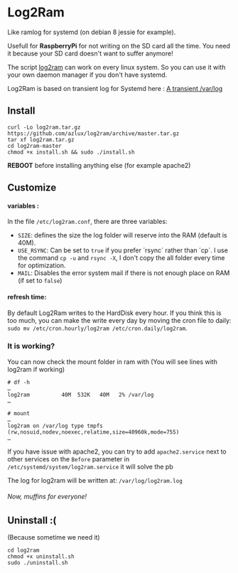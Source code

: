 # Log2Ram
Like ramlog for systemd (on debian 8 jessie for example).

Usefull for **RaspberryPi** for not writing on the SD card all the time. You need it because your SD card doesn't want to suffer anymore!

The script [log2ram](https://github.com/azlux/log2ram) can work on every linux system. So you can use it with your own daemon manager if you don't have systemd.

Log2Ram is based on transient log for Systemd here : [A transient /var/log](https://www.debian-administration.org/article/661/A_transient_/var/log)

## Install

    curl -Lo log2ram.tar.gz https://github.com/azlux/log2ram/archive/master.tar.gz
    tar xf log2ram.tar.gz
    cd log2ram-master
    chmod +x install.sh && sudo ./install.sh

**REBOOT** before installing anything else (for example apache2)

## Customize
#### variables :
In the file `/etc/log2ram.conf`, there are three variables:

- `SIZE`: defines the size the log folder will reserve into the RAM (default is 40M).
- `USE_RSYNC`: Can be set to `true` if you prefer ´rsync´ rather than ´cp´. I use the command `cp -u` and `rsync -X`, I don't copy the all folder every time for optimization.
- `MAIL`: Disables the error system mail if there is not enough place on RAM (if set to `false`)

#### refresh time:
By default Log2Ram writes to the HardDisk every hour. If you think this is too much, you can make the write every day by moving the cron file to daily: `sudo mv /etc/cron.hourly/log2ram /etc/cron.daily/log2ram`.

### It is working?
You can now check the mount folder in ram with (You will see lines with log2ram if working)
```
# df -h
…
log2ram          40M  532K   40M   2% /var/log
…

# mount
…
log2ram on /var/log type tmpfs (rw,nosuid,nodev,noexec,relatime,size=40960k,mode=755)
…
```

If you have issue with apache2, you can try to add `apache2.service` next to other services on the `Before` parameter in `/etc/systemd/system/log2ram.service` it will solve the pb

The log for log2ram will be written at: `/var/log/log2ram.log`

###### Now, muffins for everyone!


## Uninstall :(
(Because sometime we need it)
```
cd log2ram
chmod +x uninstall.sh
sudo ./uninstall.sh
```
